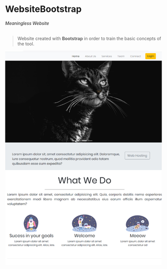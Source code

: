 # WebsiteBootstrap
###### Meaningless Website
> Website created with **Bootstrap** in order to train the basic concepts of the tool.
<img src="img/WebsiteBootstrap1.jpg" alt="">
